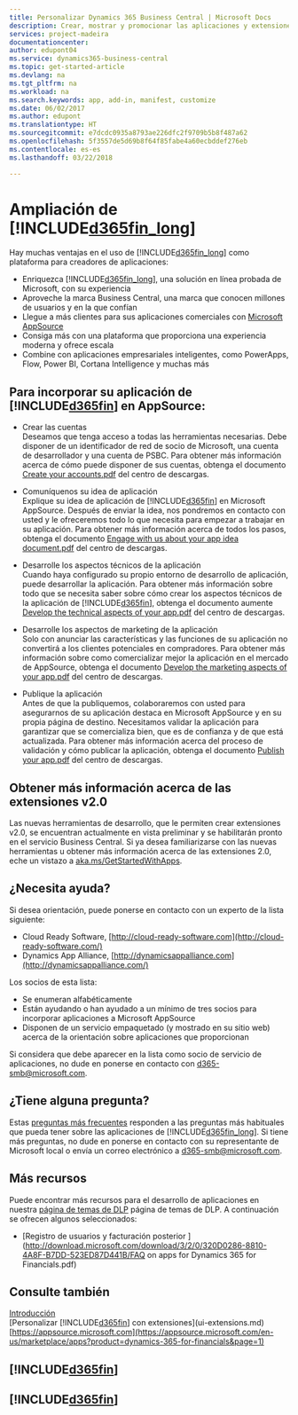 ```yaml
---
title: Personalizar Dynamics 365 Business Central | Microsoft Docs
description: Crear, mostrar y promocionar las aplicaciones y extensiones de Business Central.
services: project-madeira
documentationcenter: 
author: edupont04
ms.service: dynamics365-business-central
ms.topic: get-started-article
ms.devlang: na
ms.tgt_pltfrm: na
ms.workload: na
ms.search.keywords: app, add-in, manifest, customize
ms.date: 06/02/2017
ms.author: edupont
ms.translationtype: HT
ms.sourcegitcommit: e7dcdc0935a8793ae226dfc2f9709b5b8f487a62
ms.openlocfilehash: 5f3557de5d69b8f64f85fabe4a60ecbddef276eb
ms.contentlocale: es-es
ms.lasthandoff: 03/22/2018

---
```

# <a name="extending-included365finlongincludesd365finlongmdmd"></a>Ampliación de [!INCLUDE[d365fin_long](includes/d365fin_long_md.md)]
Hay muchas ventajas en el uso de [!INCLUDE[d365fin_long](includes/d365fin_long_md.md)] como plataforma para creadores de aplicaciones:

* Enriquezca [!INCLUDE[d365fin_long](includes/d365fin_long_md.md)], una solución en línea probada de Microsoft, con su experiencia  
* Aproveche la marca Business Central, una marca que conocen millones de usuarios y en la que confían  
* Llegue a más clientes para sus aplicaciones comerciales con [Microsoft AppSource](https://appsource.microsoft.com/)  
* Consiga más con una plataforma que proporciona una experiencia moderna y ofrece escala  
* Combine con aplicaciones empresariales inteligentes, como PowerApps, Flow, Power BI, Cortana Intelligence y muchas más  

## <a name="to-bring-your-included365finincludesd365finmdmd-app-into-appsource"></a>Para incorporar su aplicación de [!INCLUDE[d365fin](includes/d365fin_md.md)] en AppSource:
+ Crear las cuentas  
Deseamos que tenga acceso a todas las herramientas necesarias. Debe disponer de un identificador de red de socio de Microsoft, una cuenta de desarrollador y una cuenta de PSBC.
Para obtener más información acerca de cómo puede disponer de sus cuentas, obtenga el documento [Create your accounts.pdf](https://go.microsoft.com/fwlink/?linkid=841514) del centro de descargas.

+ Comuníquenos su idea de aplicación  
Explique su idea de aplicación de [!INCLUDE[d365fin](includes/d365fin_md.md)] en Microsoft AppSource. Después de enviar la idea, nos pondremos en contacto con usted y le ofreceremos todo lo que necesita para empezar a trabajar en su aplicación.
Para obtener más información acerca de todos los pasos, obtenga el documento [Engage with us about your app idea document.pdf](https://go.microsoft.com/fwlink/?linkid=841515) del centro de descargas.

+ Desarrolle los aspectos técnicos de la aplicación    
Cuando haya configurado su propio entorno de desarrollo de aplicación, puede desarrollar la aplicación.
Para obtener más información sobre todo que se necesita saber sobre cómo crear los aspectos técnicos de la aplicación de [!INCLUDE[d365fin](includes/d365fin_md.md)], obtenga el documento aumente [Develop the technical aspects of your app.pdf](https://go.microsoft.com/fwlink/?linkid=841516) del centro de descargas.

+ Desarrolle los aspectos de marketing de la aplicación  
Solo con anunciar las características y las funciones de su aplicación no convertirá a los clientes potenciales en compradores. Para obtener más información sobre como comercializar mejor la aplicación en el mercado de AppSource, obtenga el documento [Develop the marketing aspects of your app.pdf](https://go.microsoft.com/fwlink/?linkid=841518) del centro de descargas.

+ Publique la aplicación  
Antes de que la publiquemos, colaboraremos con usted para asegurarnos de su aplicación destaca en Microsoft AppSource y en su propia página de destino. Necesitamos validar la aplicación para garantizar que se comercializa bien, que es de confianza y de que está actualizada.
Para obtener más información acerca del proceso de validación y cómo publicar la aplicación, obtenga el documento [Publish your app.pdf](https://go.microsoft.com/fwlink/?linkid=841517) del centro de descargas.

## <a name="learn-more-about-extensions-v20"></a>Obtener más información acerca de las extensiones v2.0
Las nuevas herramientas de desarrollo, que le permiten crear extensiones v2.0, se encuentran actualmente en vista preliminar y se habilitarán pronto en el servicio Business Central. Si ya desea familiarizarse con las nuevas herramientas u obtener más información acerca de las extensiones 2.0, eche un vistazo a [aka.ms/GetStartedWithApps](http://aka.ms/GetStartedWithApps).  

## <a name="need-help"></a>¿Necesita ayuda?
Si desea orientación, puede ponerse en contacto con un experto de la lista siguiente:

* Cloud Ready Software, [http://cloud-ready-software.com](http://cloud-ready-software.com/)  
* Dynamics App Alliance, [http://dynamicsappalliance.com](http://dynamicsappalliance.com/)

Los socios de esta lista:

* Se enumeran alfabéticamente  
* Están ayudando o han ayudado a un mínimo de tres socios para incorporar aplicaciones a Microsoft AppSource  
* Disponen de un servicio empaquetado (y mostrado en su sitio web) acerca de la orientación sobre aplicaciones que proporcionan  

Si considera que debe aparecer en la lista como socio de servicio de aplicaciones, no dude en ponerse en contacto con [d365-smb@microsoft.com](mailto:d365-smb@microsoft.com).

## <a name="questions"></a>¿Tiene alguna pregunta?
Estas [preguntas más frecuentes](https://go.microsoft.com/fwlink/?linkid=841520) responden a las preguntas más habituales que pueda tener sobre las aplicaciones de [!INCLUDE[d365fin_long](includes/d365fin_long_md.md)]. Si tiene más preguntas, no dude en ponerse en contacto con su representante de Microsoft local o envía un correo electrónico a [d365-smb@microsoft.com](mailto:d365-smb@microsoft.com).

## <a name="further-resources"></a>Más recursos
Puede encontrar más recursos para el desarrollo de aplicaciones en nuestra [página de temas de DLP](https://mbspartner.microsoft.com/BFI/Topic/76) página de temas de DLP. A continuación se ofrecen algunos seleccionados:
-   [Registro de usuarios y facturación posterior ](http://download.microsoft.com/download/3/2/0/320D0286-8810-4A8F-B7DD-523ED87D441B/FAQ on apps for Dynamics 365 for Financials.pdf)



## <a name="see-also"></a>Consulte también
[Introducción](product-get-started.md)  
[Personalizar [!INCLUDE[d365fin](includes/d365fin_md.md)] con extensiones](ui-extensions.md)  
[https://appsource.microsoft.com](https://appsource.microsoft.com/en-us/marketplace/apps?product=dynamics-365-for-financials&page=1)  

## [!INCLUDE[d365fin](includes/free_trial_md.md)]  
## [!INCLUDE[d365fin](includes/training_link_md.md)]

